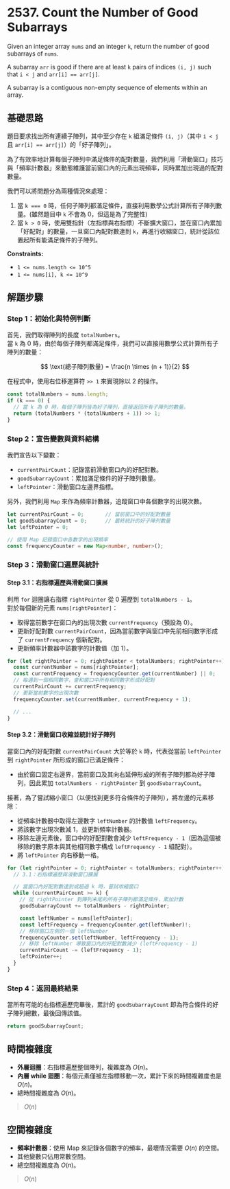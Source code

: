 # 2537. Count the Number of Good Subarrays

Given an integer array `nums` and an integer `k`, return the number of good subarrays of `nums`.

A subarray `arr` is good if there are at least `k` pairs of indices `(i, j)` such that `i < j` and `arr[i] == arr[j]`.

A subarray is a contiguous non-empty sequence of elements within an array.

## 基礎思路

題目要求找出所有連續子陣列，其中至少存在 `k` 組滿足條件 `(i, j)`（其中 `i < j` 且 `arr[i] == arr[j]`）的「好子陣列」。  

為了有效率地計算每個子陣列中滿足條件的配對數量，我們利用「滑動窗口」技巧與「頻率計數器」來動態維護當前窗口內的元素出現頻率，同時累加出現過的配對數量。

我們可以將問題分為兩種情況來處理：

1. 當 `k === 0` 時，任何子陣列都滿足條件，直接利用數學公式計算所有子陣列數量。(雖然題目中 `k` 不會為 0，但這是為了完整性)
2. 當 `k > 0` 時，使用雙指針（左指標與右指標）不斷擴大窗口，並在窗口內累加「好配對」的數量，一旦窗口內配對數達到 `k`，再進行收縮窗口，統計從該位置起所有能滿足條件的子陣列。

**Constraints:**

- `1 <= nums.length <= 10^5`
- `1 <= nums[i], k <= 10^9`

## 解題步驟

### Step 1：初始化與特例判斷

首先，我們取得陣列的長度 `totalNumbers`。  
當 `k` 為 0 時，由於每個子陣列都滿足條件，我們可以直接用數學公式計算所有子陣列的數量：

$$
\text{總子陣列數量} = \frac{n \times (n + 1)}{2}
$$

在程式中，使用右位移運算符 `>> 1` 來實現除以 2 的操作。

```typescript
const totalNumbers = nums.length;
if (k === 0) {
  // 當 k 為 0 時，每個子陣列皆為好子陣列，直接返回所有子陣列的數量。
  return (totalNumbers * (totalNumbers + 1)) >> 1;
}
```

### Step 2：宣告變數與資料結構

我們宣告以下變數：
- `currentPairCount`：記錄當前滑動窗口內的好配對數。
- `goodSubarrayCount`：累加滿足條件的好子陣列數量。
- `leftPointer`：滑動窗口左邊界指標。

另外，我們利用 `Map` 來作為頻率計數器，追蹤窗口中各個數字的出現次數。

```typescript
let currentPairCount = 0;       // 當前窗口中的好配對數量
let goodSubarrayCount = 0;      // 最終統計的好子陣列數量
let leftPointer = 0;

// 使用 Map 記錄窗口中各數字的出現頻率
const frequencyCounter = new Map<number, number>();
```

### Step 3：滑動窗口遍歷與統計

#### Step 3.1：右指標遍歷與滑動窗口擴展

利用 `for` 迴圈讓右指標 `rightPointer` 從 0 遍歷到 `totalNumbers - 1`。  
對於每個新的元素 `nums[rightPointer]`：
- 取得當前數字在窗口內的出現次數 `currentFrequency`（預設為 0）。
- 更新好配對數 `currentPairCount`，因為當前數字與窗口中先前相同數字形成了 `currentFrequency` 個新配對。
- 更新頻率計數器中該數字的計數值（加 1）。

```typescript
for (let rightPointer = 0; rightPointer < totalNumbers; rightPointer++) {
  const currentNumber = nums[rightPointer];
  const currentFrequency = frequencyCounter.get(currentNumber) || 0;
  // 每遇到一個相同數字，會和窗口中所有相同數字形成好配對
  currentPairCount += currentFrequency;
  // 更新當前數字的出現次數
  frequencyCounter.set(currentNumber, currentFrequency + 1);

  // ...
}
```

#### Step 3.2：滑動窗口收縮並統計好子陣列

當窗口內的好配對數 `currentPairCount` 大於等於 `k` 時，代表從當前 `leftPointer` 到 `rightPointer` 所形成的窗口已滿足條件：
- 由於窗口固定右邊界，當前窗口及其向右延伸形成的所有子陣列都為好子陣列，因此累加 `totalNumbers - rightPointer` 到 `goodSubarrayCount`。

接著，為了嘗試縮小窗口（以便找到更多符合條件的子陣列），將左邊的元素移除：
- 從頻率計數器中取得左邊數字 `leftNumber` 的計數值 `leftFrequency`。
- 將該數字出現次數減 1，並更新頻率計數器。
- 移除左邊元素後，窗口中的好配對數會減少 `leftFrequency - 1`（因為這個被移除的數字原本與其他相同數字構成 `leftFrequency - 1` 組配對）。
- 將 `leftPointer` 向右移動一格。

```typescript
for (let rightPointer = 0; rightPointer < totalNumbers; rightPointer++) {
  // 3.1：右指標遍歷與滑動窗口擴展

  // 當窗口內好配對數達到或超過 k 時，嘗試收縮窗口
  while (currentPairCount >= k) {
    // 從 rightPointer 到陣列末尾的所有子陣列都滿足條件，累加計數
    goodSubarrayCount += totalNumbers - rightPointer;

    const leftNumber = nums[leftPointer];
    const leftFrequency = frequencyCounter.get(leftNumber)!;
    // 移除窗口左側的一個 leftNumber
    frequencyCounter.set(leftNumber, leftFrequency - 1);
    // 移除 leftNumber 導致窗口內的好配對數減少 (leftFrequency - 1)
    currentPairCount -= (leftFrequency - 1);
    leftPointer++;
  }
}
```

### Step 4：返回最終結果

當所有可能的右指標遍歷完畢後，累計的 `goodSubarrayCount` 即為符合條件的好子陣列總數，最後回傳該值。

```typescript
return goodSubarrayCount;
```


## 時間複雜度

- **外層迴圈**：右指標遍歷整個陣列，複雜度為 $O(n)$。
- **內層 while 迴圈**：每個元素僅被左指標移動一次，累計下來的時間複雜度也是 $O(n)$。
- 總時間複雜度為 $O(n)$。

> $O(n)$

## 空間複雜度

- **頻率計數器**：使用 Map 來記錄各個數字的頻率，最壞情況需要 $O(n)$ 的空間。
- 其他變數只佔用常數空間。
- 總空間複雜度為 $O(n)$。

> $O(n)$

